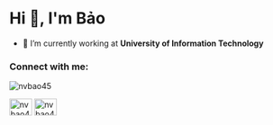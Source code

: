 <h1>Hi 👋, I'm Bảo</h1>

- 🔭 I’m currently working at **University of Information Technology**

<h3 align="left">Connect with me:</h3>
<p align="left"> <img src="https://komarev.com/ghpvc/?username=nvbao45&label=Profile%20views&color=0e75b6&style=flat" alt="nvbao45" /> </p>
<p align="left">
<a href="https://www.hackerrank.com/nvbao45" target="blank"><img align="center" src="https://raw.githubusercontent.com/rahuldkjain/github-profile-readme-generator/master/src/images/icons/Social/hackerrank.svg" alt="nvbao45" height="30" width="40" /></a>
<a href="https://www.leetcode.com/nvbao45" target="blank"><img align="center" src="https://raw.githubusercontent.com/rahuldkjain/github-profile-readme-generator/master/src/images/icons/Social/leet-code.svg" alt="nvbao45" height="30" width="40" /></a>
</p>
